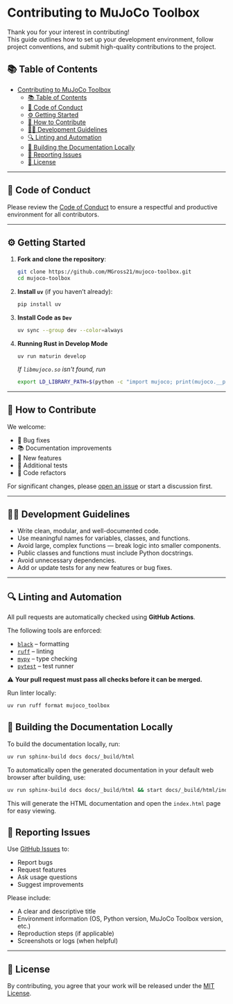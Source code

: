 # Contributing to MuJoCo Toolbox

Thank you for your interest in contributing!  
This guide outlines how to set up your development environment, follow project conventions, and submit high-quality contributions to the project.

## 📚 Table of Contents

- [Contributing to MuJoCo Toolbox](#contributing-to-mujoco-toolbox)
  - [📚 Table of Contents](#-table-of-contents)
  - [📜 Code of Conduct](#-code-of-conduct)
  - [⚙️ Getting Started](#️-getting-started)
  - [🚀 How to Contribute](#-how-to-contribute)
  - [🧑‍💻 Development Guidelines](#-development-guidelines)
  - [🔍 Linting and Automation](#-linting-and-automation)
  - [📖 Building the Documentation Locally](#-building-the-documentation-locally)
  - [🐞 Reporting Issues](#-reporting-issues)
  - [📄 License](#-license)

---

## 📜 Code of Conduct

Please review the [Code of Conduct](https://github.com/MGross21/mujoco-toolbox/blob/main/CODE_OF_CONDUCT.md) to ensure a respectful and productive environment for all contributors.

---

## ⚙️ Getting Started

1. **Fork and clone the repository**:

    ```bash
    git clone https://github.com/MGross21/mujoco-toolbox.git
    cd mujoco-toolbox
    ```

2. **Install `uv`** (if you haven’t already):

    ```bash
    pip install uv
    ```

3. **Install Code as `Dev`**

    ```bash
    uv sync --group dev --color=always
    ```

4. **Running Rust in Develop Mode**

    ```dev
    uv run maturin develop
    ```

    *If `libmujoco.so` isn't found, run*

    ```bash
    export LD_LIBRARY_PATH=$(python -c "import mujoco; print(mujoco.__path__[0])"):$LD_LIBRARY_PATH
    ```

---

## 🚀 How to Contribute

We welcome:

- 🐛 Bug fixes
- 📚 Documentation improvements
- 🚀 New features
- 🧪 Additional tests
- 🔧 Code refactors

For significant changes, please [open an issue](https://github.com/MGross21/mujoco-toolbox/issues/new) or start a discussion first.

---

## 🧑‍💻 Development Guidelines

- Write clean, modular, and well-documented code.
- Use meaningful names for variables, classes, and functions.
- Avoid large, complex functions — break logic into smaller components.
- Public classes and functions must include Python docstrings.
- Avoid unnecessary dependencies.
- Add or update tests for any new features or bug fixes.

---

## 🔍 Linting and Automation

All pull requests are automatically checked using **GitHub Actions**.

The following tools are enforced:

- [`black`](https://black.readthedocs.io/) – formatting
- [`ruff`](https://docs.astral.sh/ruff/) – linting
- [`mypy`](http://mypy-lang.org/) – type checking
- [`pytest`](https://docs.pytest.org/) – test runner

⚠️ **Your pull request must pass all checks before it can be merged.**

Run linter locally:

```bash
uv run ruff format mujoco_toolbox
```

## 📖 Building the Documentation Locally

To build the documentation locally, run:

```bash
uv run sphinx-build docs docs/_build/html
```

To automatically open the generated documentation in your default web browser after building, use:

```bash
uv run sphinx-build docs docs/_build/html && start docs/_build/html/index.html
```

This will generate the HTML documentation and open the `index.html` page for easy viewing.

## 🐞 Reporting Issues

Use [GitHub Issues](https://github.com/MGross21/mujoco-toolbox/issues) to:

- Report bugs
- Request features
- Ask usage questions
- Suggest improvements

Please include:

- A clear and descriptive title
- Environment information (OS, Python version, MuJoCo Toolbox version, etc.)
- Reproduction steps (if applicable)
- Screenshots or logs (when helpful)

---

## 📄 License

By contributing, you agree that your work will be released under the
[MIT License](https://github.com/MGross21/mujoco-toolbox/blob/main/LICENSE).
